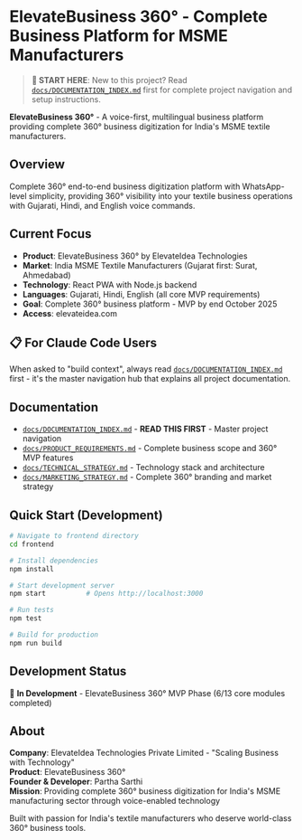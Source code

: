 # ElevateBusiness 360° - Complete Business Platform for MSME Manufacturers

> **🚀 START HERE**: New to this project? Read [`docs/DOCUMENTATION_INDEX.md`](docs/DOCUMENTATION_INDEX.md) first for complete project navigation and setup instructions.

**ElevateBusiness 360°** - A voice-first, multilingual business platform providing complete 360° business digitization for India's MSME textile manufacturers.

## Overview
Complete 360° end-to-end business digitization platform with WhatsApp-level simplicity, providing 360° visibility into your textile business operations with Gujarati, Hindi, and English voice commands.

## Current Focus
- **Product**: ElevateBusiness 360° by ElevateIdea Technologies
- **Market**: India MSME Textile Manufacturers (Gujarat first: Surat, Ahmedabad)
- **Technology**: React PWA with Node.js backend
- **Languages**: Gujarati, Hindi, English (all core MVP requirements)
- **Goal**: Complete 360° business platform - MVP by end October 2025
- **Access**: elevateidea.com

## 📋 For Claude Code Users
When asked to "build context", always read [`docs/DOCUMENTATION_INDEX.md`](docs/DOCUMENTATION_INDEX.md) first - it's the master navigation hub that explains all project documentation.

## Documentation
- [`docs/DOCUMENTATION_INDEX.md`](docs/DOCUMENTATION_INDEX.md) - **READ THIS FIRST** - Master project navigation
- [`docs/PRODUCT_REQUIREMENTS.md`](docs/PRODUCT_REQUIREMENTS.md) - Complete business scope and 360° MVP features
- [`docs/TECHNICAL_STRATEGY.md`](docs/TECHNICAL_STRATEGY.md) - Technology stack and architecture
- [`docs/MARKETING_STRATEGY.md`](docs/MARKETING_STRATEGY.md) - Complete 360° branding and market strategy

## Quick Start (Development)
```bash
# Navigate to frontend directory
cd frontend

# Install dependencies
npm install

# Start development server
npm start          # Opens http://localhost:3000

# Run tests
npm test

# Build for production
npm run build
```

## Development Status
🚧 **In Development** - ElevateBusiness 360° MVP Phase (6/13 core modules completed)

## About
**Company**: ElevateIdea Technologies Private Limited - "Scaling Business with Technology"  
**Product**: ElevateBusiness 360°  
**Founder & Developer**: Partha Sarthi  
**Mission**: Providing complete 360° business digitization for India's MSME manufacturing sector through voice-enabled technology

Built with passion for India's textile manufacturers who deserve world-class 360° business tools.